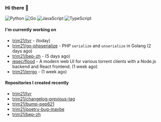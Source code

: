 ### Hi there 👋

![Python](https://img.shields.io/badge/python-3670A0?style=for-the-badge&logo=python&logoColor=ffdd54)
![Go](https://img.shields.io/badge/go-%2300ADD8.svg?style=for-the-badge&logo=go&logoColor=white)
![JavaScript](https://img.shields.io/badge/javascript-%23323330.svg?style=for-the-badge&logo=javascript&logoColor=%23F7DF1E)
![TypeScript](https://img.shields.io/badge/typescript-%23007ACC.svg?style=for-the-badge&logo=typescript&logoColor=white)

#### I'm currently working on

- [trim21/tyr](https://github.com/trim21/tyr) -  (today)
- [trim21/go-phpserialize](https://github.com/trim21/go-phpserialize) - PHP `serialize` and `unserialize` in Golang (2 days ago)
- [trim21/bep-zh](https://github.com/trim21/bep-zh) -  (5 days ago)
- [jesec/flood](https://github.com/jesec/flood) - A modern web UI for various torrent clients with a Node.js backend and React frontend. (1 week ago)
- [trim21/errgo](https://github.com/trim21/errgo) -  (1 week ago)

#### Repositories I created recently

- [trim21/tyr](https://github.com/trim21/tyr)
- [trim21/changelog-previous-tag](https://github.com/trim21/changelog-previous-tag)
- [trim21/bump-pep621](https://github.com/trim21/bump-pep621)
- [trim21/poetry-bug-maybe](https://github.com/trim21/poetry-bug-maybe)
- [trim21/bep-zh](https://github.com/trim21/bep-zh)
